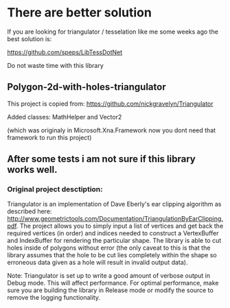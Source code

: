 # There are better solution

If you are looking for triangulator / tesselation like me some weeks ago the best solution is:

https://github.com/speps/LibTessDotNet

Do not waste time with this library

## Polygon-2d-with-holes-triangulator

This project is copied from:
https://github.com/nickgravelyn/Triangulator

Added classes: MathHelper and Vector2 

(which was originaly in Microsoft.Xna.Framework now you dont need that framework to run this project)

## After some tests i am not sure if this library works well. 

### Original project desctiption:

Triangulator is an implementation of Dave Eberly's ear clipping algorithm as described here: http://www.geometrictools.com/Documentation/TriangulationByEarClipping.pdf. The project allows you to simply input a list of vertices and get back the required vertices (in order) and indices needed to construct a VertexBuffer and IndexBuffer for rendering the particular shape. The library is able to cut holes inside of polygons without error (the only caveat to this is that the library assumes that the hole to be cut lies completely within the shape so erroneous data given as a hole will result in invalid output data).

Note: Triangulator is set up to write a good amount of verbose output in Debug mode. This will affect performance. For optimal performance, make sure you are building the library in Release mode or modify the source to remove the logging functionality.
